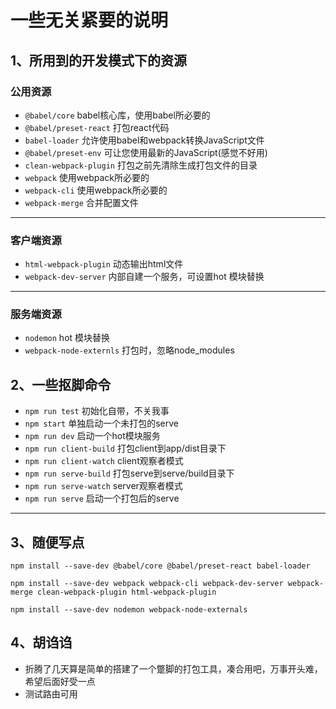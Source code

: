 # 一些无关紧要的说明

## 1、所用到的开发模式下的资源

### 公用资源

* `@babel/core` babel核心库，使用babel所必要的
* `@babel/preset-react` 打包react代码
* `babel-loader`  允许使用babel和webpack转换JavaScript文件
* `@babel/preset-env` 可让您使用最新的JavaScript(感觉不好用)
* `clean-webpack-plugin` 打包之前先清除生成打包文件的目录
* `webpack` 使用webpack所必要的
* `webpack-cli` 使用webpack所必要的
* `webpack-merge` 合并配置文件

------

### 客户端资源

* `html-webpack-plugin` 动态输出html文件
* `webpack-dev-server` 内部自建一个服务，可设置hot 模块替换

------

### 服务端资源
* `nodemon` hot 模块替换
* `webpack-node-externls`  打包时，忽略node_modules

## 2、一些抠脚命令

* `npm run test` 初始化自带，不关我事
* `npm start` 单独启动一个未打包的serve
* `npm run dev` 启动一个hot模块服务
* `npm run client-build` 打包client到app/dist目录下
* `npm run client-watch` client观察者模式
* `npm run serve-build` 打包serve到serve/build目录下
* `npm run serve-watch` server观察者模式
* `npm run serve` 启动一个打包后的serve

------

## 3、随便写点

`npm install --save-dev @babel/core @babel/preset-react babel-loader ` 

`npm install --save-dev webpack webpack-cli webpack-dev-server webpack-merge clean-webpack-plugin html-webpack-plugin` 

`npm install --save-dev nodemon webpack-node-externals` 



## 4、胡诌诌

* 折腾了几天算是简单的搭建了一个蹩脚的打包工具，凑合用吧，万事开头难，希望后面好受一点
* 测试路由可用